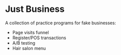 # Just Business
A collection of practice programs for fake businesses:

* Page visits funnel
* Register/POS transactions
* A/B testing
* Hair salon menu
